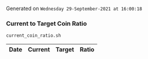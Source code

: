 Generated on `Wednesday 29-September-2021 at 16:00:18`

### Current to Target Coin Ratio
`current_coin_ratio.sh`

Date|Current|Target|Ratio
---|---|---|---
